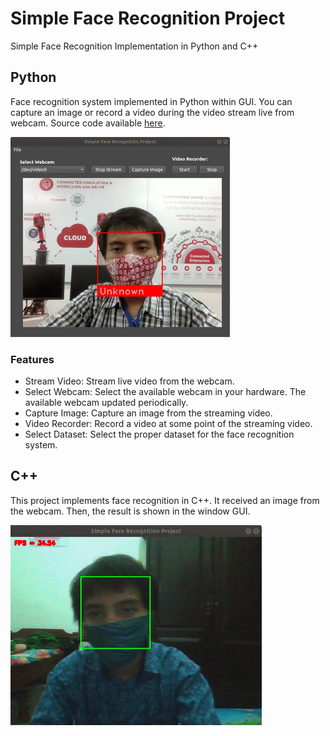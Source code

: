 # Simple Face Recognition Project
Simple Face Recognition Implementation in Python and C++

## Python

Face recognition system implemented in Python within GUI. You can capture an image or record a video during the video stream live from webcam. Source code available [here](https://github.com/reshalfahsi/simple-face-recognition-project/tree/master/python).

![alt text](python/resources/img/demo.gif)

### Features

* Stream Video: Stream live video from the webcam.
* Select Webcam: Select the available webcam in your hardware. The available webcam updated periodically.
* Capture Image: Capture an image from the streaming video.
* Video Recorder: Record a video at some point of the streaming video.
* Select Dataset: Select the proper dataset for the face recognition system. 

## C++

This project implements face recognition in C++. It received an image from the webcam. Then, the result is shown in the window GUI.

![alt text](cpp/img/demo.gif)
